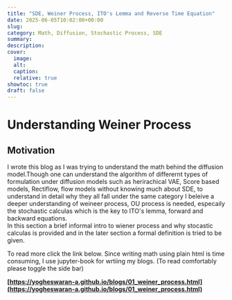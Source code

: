 ```yaml
---
title: "SDE, Weiner Process, ITO's Lemma and Reverse Time Equation"
date: 2025-06-05T10:02:00+00:00
slug: 
category: Math, Diffusion, Stochastic Process, SDE
summary:
description:
cover:
  image: 
  alt:
  caption:
  relative: true
showtoc: true
draft: false
---
```


# Understanding Weiner Process

## Motivation
I wrote this blog as I was trying to understand the math behind the diffusion model.Though one can understand the algorithm of differernt types of formulation under diffusion models such as herirachical VAE, Score based models, Rectiflow, flow models without knowing much about SDE, to understand in detail why they all fall under the same category I beleive a deeper understanding of weineer process, OU process is needed, especaily the stochastic calculas which is the key to ITO's lemma, forward and backward equations.     
In this section a brief informal intro to  wiener process and why stocastic calculas is provided and in the later section a formal definition is tried to be given.


To read more click the link below. Since writing math using plain html is time consuming, I use jupyter-book for wrtiing my blogs.
(To read comfortably please toggle the side  bar)      

**[https://yogheswaran-a.github.io/blogs/01_weiner_process.html](https://yogheswaran-a.github.io/blogs/01_weiner_process.html)**